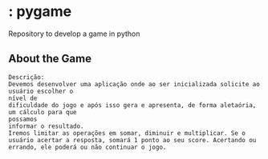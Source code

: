 # : pygame
Repository to develop a game in python 


## About the Game
```
Descrição:
Devemos desenvolver uma aplicação onde ao ser inicializada solicite ao usuário escolher o
nível de
dificuldade do jogo e após isso gera e apresenta, de forma aletaória, um cálculo para que
possamos
informar o resultado.
Iremos limitar as operações em somar, diminuir e multiplicar. Se o usuário acertar a resposta, somará 1 ponto ao seu score. Acertando ou errando, ele poderá ou não continuar o jogo.
```